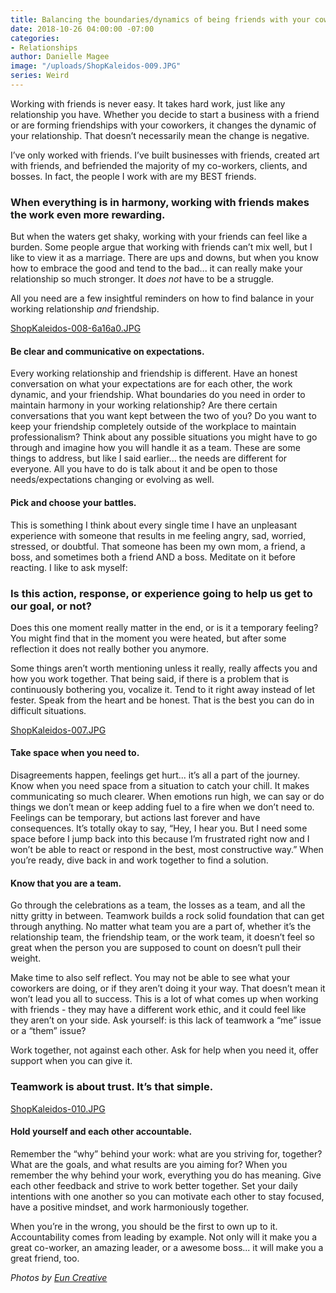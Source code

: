 ```yaml
---
title: Balancing the boundaries/dynamics of being friends with your coworkers/employer/employee
date: 2018-10-26 04:00:00 -07:00
categories:
- Relationships
author: Danielle Magee
image: "/uploads/ShopKaleidos-009.JPG"
series: Weird
---
```


Working with friends is never easy. It takes hard work, just like any relationship you have. Whether you decide to start a business with a friend or are forming friendships with your coworkers, it changes the dynamic of your relationship. That doesn’t necessarily mean the change is negative.

I’ve only worked with friends. I’ve built businesses with friends, created art with friends, and befriended the majority of my co-workers, clients, and bosses. In fact, the people I work with are my BEST friends. 

### When everything is in harmony, working with friends makes the work even more rewarding. 

But when the waters get shaky, working with your friends can feel like a burden. Some people argue that working with friends can’t mix well, but I like to view it as a marriage. There are ups and downs, but when you know how to embrace the good and tend to the bad... it can really make your relationship so much stronger. It _does not_ have to be a struggle. 

All you need are a few insightful reminders on how to find balance in your working relationship _and_ friendship.

[ShopKaleidos-008-6a16a0.JPG](/uploads/ShopKaleidos-008-6a16a0.JPG)

#### Be clear and communicative on expectations.

Every working relationship and friendship is different. Have an honest conversation on what your expectations are for each other, the work dynamic, and your friendship. What boundaries do you need in order to maintain harmony in your working relationship? Are there certain conversations that you want kept between the two of you? Do you want to keep your friendship completely outside of the workplace to maintain professionalism? Think about any possible situations you might have to go through and imagine how you will handle it as a team. These are some things to address, but like I said earlier... the needs are different for everyone. All you have to do is talk about it and be open to those needs/expectations changing or evolving as well.

#### Pick and choose your battles.

This is something I think about every single time I have an unpleasant experience with someone that results in me feeling angry, sad, worried, stressed, or doubtful. That someone has been my own mom, a friend, a boss, and sometimes both a friend AND a boss. Meditate on it before reacting. I like to ask myself: 

### Is this action, response, or experience going to help us get to our goal, or not? 

Does this one moment really matter in the end, or is it a temporary feeling? You might find that in the moment you were heated, but after some reflection it does not really bother you anymore.  

Some things aren’t worth mentioning unless it really, really affects you and how you work together. That being said, if there is a problem that is continuously bothering you, vocalize it. Tend to it right away instead of let fester. Speak from the heart and be honest. That is the best you can do in difficult situations. 

[ShopKaleidos-007.JPG](/uploads/ShopKaleidos-007.JPG)

#### Take space when you need to.

Disagreements happen, feelings get hurt... it’s all a part of the journey. Know when you need space from a situation to catch your chill. It makes communicating so much clearer. When emotions run high, we can say or do things we don’t mean or keep adding fuel to a fire when we don’t need to. Feelings can be temporary, but actions last forever and have consequences. It’s totally okay to say, “Hey, I hear you. But I need some space before I jump back into this because I’m frustrated right now and I won’t be able to react or respond in the best, most constructive way.” When you’re ready, dive back in and work together to find a solution.

#### Know that you are a team.

Go through the celebrations as a team, the losses as a team, and all the nitty gritty in between. Teamwork builds a rock solid foundation that can get through anything. No matter what team you are a part of, whether it’s the relationship team, the friendship team, or the work team, it doesn’t feel so great when the person you are supposed to count on doesn’t pull their weight.  

Make time to also self reflect. You may not be able to see what your coworkers are doing, or if they aren’t doing it your way. That doesn’t mean it won’t lead you all to success. This is a lot of what comes up when working with friends - they may have a different work ethic, and it could feel like they aren’t on your side. Ask yourself: is this lack of teamwork a “me” issue or a “them” issue? 

Work together, not against each other. Ask for help when you need it, offer support when you can give it. 

### Teamwork is about trust. It’s that simple.   

[ShopKaleidos-010.JPG](/uploads/ShopKaleidos-010.JPG) 

#### Hold yourself and each other accountable.

Remember the “why” behind your work: what are you striving for, together? What are the goals, and what results are you aiming for? When you remember the why behind your work, everything you do has meaning. Give each other feedback and strive to work better together. Set your daily intentions with one another so you can motivate each other to stay focused, have a positive mindset, and work harmoniously together. 

When you’re in the wrong, you should be the first to own up to it. Accountability comes from leading by example. Not only will it make you a great co-worker, an amazing leader, or a awesome boss... it will make you a great friend, too. 

_Photos by [Eun Creative](http://www.euncreative.com/)_